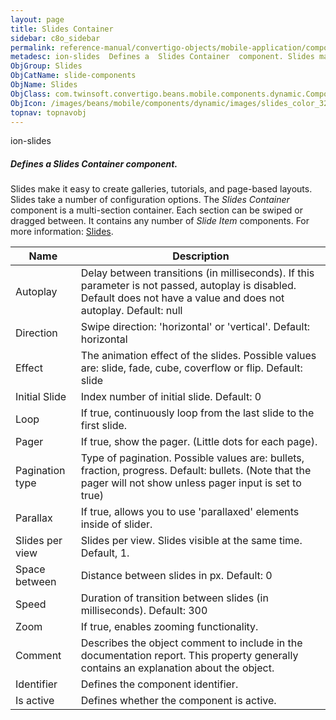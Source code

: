 ```yaml
---
layout: page
title: Slides Container
sidebar: c8o_sidebar
permalink: reference-manual/convertigo-objects/mobile-application/components/slide-components/slide-container/
metadesc: ion-slides  Defines a  Slides Container  component. Slides make it easy to create galleries, tutorials, and page-based layouts. Slides take a number o
ObjGroup: Slides
ObjCatName: slide-components
ObjName: Slides
ObjClass: com.twinsoft.convertigo.beans.mobile.components.dynamic.ComponentManager$1
ObjIcon: /images/beans/mobile/components/dynamic/images/slides_color_32x32.png
topnav: topnavobj
---
```

ion-slides
##### Defines a <i>Slides Container</i> component.
Slides make it easy to create galleries, tutorials, and page-based layouts. Slides take a number of configuration options.
The <i>Slides Container</i> component is a multi-section container. Each section can be swiped or dragged between. It contains any number of <i>Slide Item</i> components.
 For more information: <a href='https://ionicframework.com/docs/v3/components/#slides' target='_blank'>Slides</a>.

Name | Description 
--- | ---
Autoplay | Delay between transitions (in milliseconds). If this parameter is not passed, autoplay is disabled. Default does not have a value and does not autoplay. Default: null
Direction | Swipe direction: 'horizontal' or 'vertical'. Default: horizontal
Effect | The animation effect of the slides. Possible values are: slide, fade, cube, coverflow or flip. Default: slide
Initial Slide | Index number of initial slide. Default: 0
Loop | If true, continuously loop from the last slide to the first slide.
Pager | If true, show the pager. (Little dots for each page).
Pagination type | Type of pagination. Possible values are: bullets, fraction, progress. Default: bullets. (Note that the pager will not show unless pager input is set to true)
Parallax | If true, allows you to use 'parallaxed' elements inside of slider.
Slides per view | Slides per view. Slides visible at the same time. Default, 1.
Space between | Distance between slides in px. Default: 0
Speed | Duration of transition between slides (in milliseconds). Default: 300
Zoom | If true, enables zooming functionality.
Comment | Describes the object comment to include in the documentation report.  This property generally contains an explanation about the object. 
Identifier | Defines the component identifier.  
Is active | Defines whether the component is active. 

